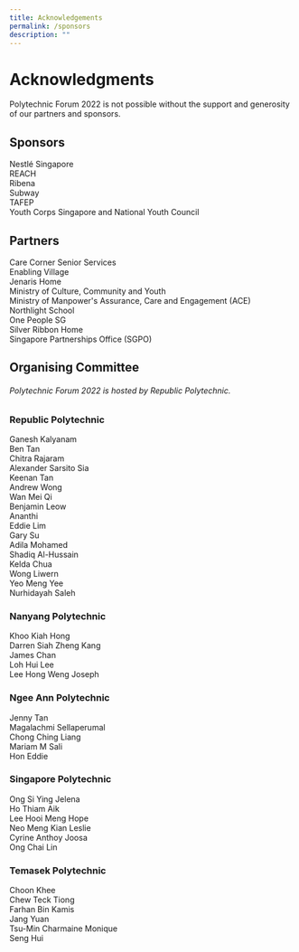 ```yaml
---
title: Acknowledgements
permalink: /sponsors
description: ""
---
```

# Acknowledgments 

Polytechnic Forum 2022 is not possible without the support and generosity of our partners and sponsors. 

## Sponsors

Nestlé Singapore
<br>
REACH 
<br>
Ribena 
<br>
Subway
<br>
TAFEP
<br>
Youth Corps Singapore and National Youth Council 



## Partners

Care Corner Senior Services
<br>
Enabling Village
<br>
Jenaris Home
<br>
Ministry of Culture, Community and Youth
<br>
Ministry of Manpower's Assurance, Care and Engagement (ACE)
<br>
Northlight School
<br>
One People SG
<br>
Silver Ribbon Home
<br>
Singapore Partnerships Office (SGPO) 

## Organising Committee

###### Polytechnic Forum 2022 is hosted by Republic Polytechnic. 

### Republic Polytechnic 
Ganesh Kalyanam<br>
Ben Tan<br>
Chitra Rajaram <br>
Alexander Sarsito Sia<br>
Keenan Tan <br>
Andrew Wong<br>
Wan Mei Qi<br>
Benjamin Leow<br>
Ananthi <br>
Eddie Lim<br>
Gary Su <br>
Adila Mohamed<br>
Shadiq Al-Hussain<br>
Kelda Chua<br>
Wong Liwern<br>
Yeo Meng Yee<br>
Nurhidayah Saleh


### Nanyang Polytechnic 
Khoo Kiah Hong<br>
Darren Siah Zheng Kang<br>
James Chan<br>
Loh Hui Lee<br>
Lee Hong Weng Joseph 

### Ngee Ann Polytechnic 
Jenny Tan<br>
Magalachmi Sellaperumal<br>
Chong Ching Liang<br>
Mariam M Sali <br>
Hon Eddie 

### Singapore Polytechnic 
Ong Si Ying Jelena<br>
Ho Thiam Aik<br>
Lee Hooi Meng Hope<br>
Neo Meng Kian Leslie<br>
Cyrine Anthoy Joosa<br>
Ong Chai Lin

### Temasek Polytechnic
Choon Khee<br>
Chew Teck Tiong<br>
Farhan Bin Kamis<br>
Jang Yuan<br>
Tsu-Min Charmaine Monique<br>
Seng Hui